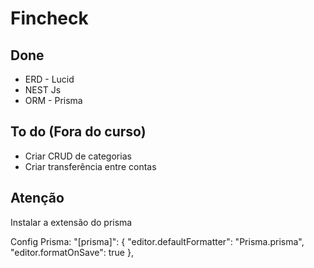 # Fincheck

## Done
* ERD - Lucid
* NEST Js
* ORM - Prisma 

## To do (Fora do curso)
* Criar CRUD de categorias
* Criar transferência entre contas

## Atenção
Instalar a extensão do prisma

Config Prisma:
"[prisma]": {
"editor.defaultFormatter": "Prisma.prisma",
"editor.formatOnSave": true
},